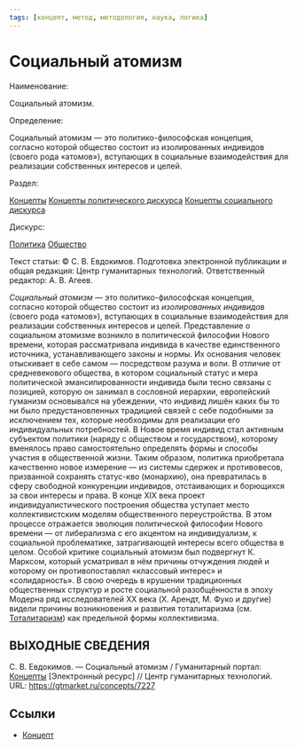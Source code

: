 ```yaml
---
tags: [концепт, метод, методология, наука, логика]
---
```

# Социальный атомизм

Наименование:

Социальный атомизм.

Определение:

Социальный атомизм — это политико-философская концепция, согласно которой общество состоит из изолированных индивидов (своего рода «атомов»), вступающих в социальные взаимодействия для реализации собственных интересов и целей.

Раздел:

[Концепты](https://gtmarket.ru/concepts/)  [Концепты политического дискурса](https://gtmarket.ru/concepts/political-concepts) [Концепты социального дискурса](https://gtmarket.ru/concepts/social-concepts)

Дискурс:

[Политика](https://gtmarket.ru/concepts/6865) [Общество](https://gtmarket.ru/concepts/6866)

Текст статьи: © С. В. Евдокимов. Подготовка электронной публикации и общая редакция: Центр гуманитарных технологий. Ответственный редактор: А. В. Агеев.

_Социальный атомизм_ — это политико-философская концепция, согласно которой общество состоит из _изолированных индивидов_ (своего рода «атомов»), вступающих в социальные взаимодействия для реализации собственных интересов и целей. Представление о социальном атомизме возникло в политической философии Нового времени, которая рассматривала индивида в качестве единственного источника, устанавливающего законы и нормы. Их основания человек отыскивает в себе самом — посредством разума и воли. В отличие от средневекового общества, в котором социальный статус и мера политической эмансипированности индивида были тесно связаны с позицией, которую он занимал в сословной иерархии, европейский гуманизм основывался на убеждении, что индивид лишён каких бы то ни было предустановленных традицией связей с себе подобными за исключением тех, которые необходимы для реализации его индивидуальных потребностей. В Новое время индивид стал активным субъектом политики (наряду с обществом и государством), которому вменялось право самостоятельно определять формы и способы участия в общественной жизни. Таким образом, политика приобретала качественно новое измерение — из системы сдержек и противовесов, призванной сохранять статус-кво (монархию), она превратилась в сферу свободной конкуренции индивидов, отстаивающих и борющихся за свои интересы и права. В конце XIX века проект индивидуалистического построения общества уступает место коллективистским моделям общественного переустройства. В этом процессе отражается эволюция политической философии Нового времени — от либерализма с его акцентом на индивидуализм, к социальной проблематике, затрагивающей интересы всего общества в целом. Особой критике социальный атомизм был подвергнут К. Марксом, который усматривал в нём причины отчуждения людей и которому он противопоставлял «классовый интерес» и «солидарность». В свою очередь в крушении традиционных общественных структур и росте социальной разобщённости в эпоху Модерна ряд исследователей XX века (X. Арендт, М. Фуко и другие) видели причины возникновения и развития тоталитаризма (см. [Тоталитаризм](https://gtmarket.ru/concepts/7168)) как предельной формы коллективизма.

## ВЫХОДНЫЕ СВЕДЕНИЯ

С. В. Евдокимов. — Социальный атомизм / Гуманитарный портал: [Концепты](https://gtmarket.ru/concepts/) [Электронный ресурс] // Центр гуманитарных технологий. URL: <https://gtmarket.ru/concepts/7227>

## Ссылки

* [Концепт](Концепт.md)
